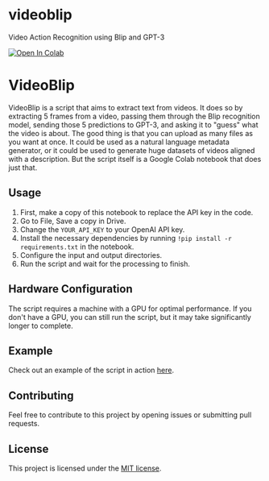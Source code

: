 # videoblip
Video Action Recognition using Blip and GPT-3

[![Open In Colab](https://colab.research.google.com/assets/colab-badge.svg)](https://colab.research.google.com/drive/1LaIgr5L0QAD2EMVSy3GiPp_XKypa0wAD?usp=sharing)


# VideoBlip

VideoBlip is a script that aims to extract text from videos. It does so by extracting 5 frames from a video, passing them through the Blip recognition model, sending those 5 predictions to GPT-3, and asking it to "guess" what the video is about. The good thing is that you can upload as many files as you want at once. It could be used as a natural language metadata generator, or it could be used to generate huge datasets of videos aligned with a description. But the script itself is a Google Colab notebook that does just that.

## Usage

1. First, make a copy of this notebook to replace the API key in the code.
2. Go to File, Save a copy in Drive.
3. Change the `YOUR_API_KEY` to your OpenAI API key.
4. Install the necessary dependencies by running `!pip install -r requirements.txt` in the notebook.
5. Configure the input and output directories.
6. Run the script and wait for the processing to finish.

## Hardware Configuration

The script requires a machine with a GPU for optimal performance. If you don't have a GPU, you can still run the script, but it may take significantly longer to complete.

## Example

Check out an example of the script in action [here](https://colab.research.google.com/drive/1LaIgr5L0QAD2EMVSy3GiPp_XKypa0wAD?usp=sharing).

## Contributing

Feel free to contribute to this project by opening issues or submitting pull requests.

## License

This project is licensed under the [MIT license](https://github.com/ivfloyd/videoblip/blob/main/LICENSE).

